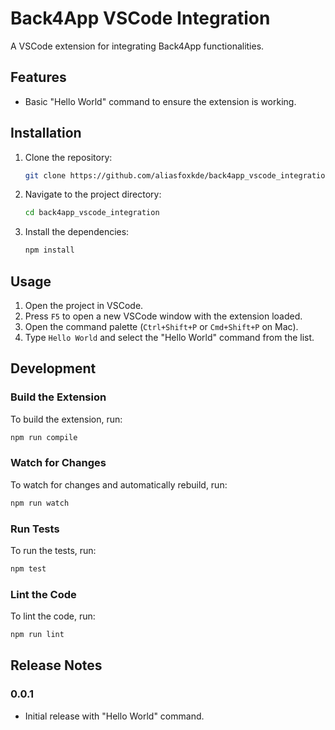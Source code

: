 # Back4App VSCode Integration

A VSCode extension for integrating Back4App functionalities.

## Features

- Basic "Hello World" command to ensure the extension is working.

## Installation

1. Clone the repository:
    ```bash
    git clone https://github.com/aliasfoxkde/back4app_vscode_integration.git
    ```
2. Navigate to the project directory:
    ```bash
    cd back4app_vscode_integration
    ```
3. Install the dependencies:
    ```bash
    npm install
    ```

## Usage

1. Open the project in VSCode.
2. Press `F5` to open a new VSCode window with the extension loaded.
3. Open the command palette (`Ctrl+Shift+P` or `Cmd+Shift+P` on Mac).
4. Type `Hello World` and select the "Hello World" command from the list.

## Development

### Build the Extension

To build the extension, run:
```bash
npm run compile
```

### Watch for Changes

To watch for changes and automatically rebuild, run:
```bash
npm run watch
```

### Run Tests

To run the tests, run:
```bash
npm test
```

### Lint the Code

To lint the code, run:
```bash
npm run lint
```

## Release Notes

### 0.0.1

- Initial release with "Hello World" command.

